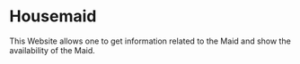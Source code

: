 # Housemaid
This Website allows one to get information related to the Maid and show the availability of the Maid.
